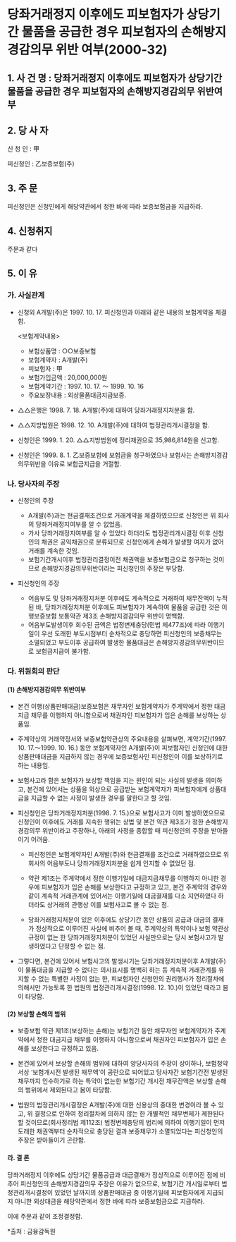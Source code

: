 # 당좌거래정지 이후에도 피보험자가 상당기간 물품을 공급한 경우 피보험자의 손해방지 경감의무 위반 여부(2000-32)

## 1. 사 건 명 : 당좌거래정지 이후에도 피보험자가 상당기간 물품을 공급한 경우 피보험자의 손해방지경감의무 위반여부

## 2. 당 사 자
신 청 인 : 甲

피신청인 : 乙보증보험(주) 

## 3. 주    문
피신청인은 신청인에게 해당약관에서 정한 바에 따라 보증보험금을 지급하라.

## 4. 신청취지
주문과 같다

## 5. 이   유
### 가. 사실관계

* 신청외 A개발(주)은 1997. 10. 17. 피신청인과 아래와 같은 내용의 보험계약을 체결함.

  <보험계약내용>
    - 보험상품명   : ○○보증보험
    - 보험계약자   : A개발(주)
    - 피보험자     : 甲
    - 보험가입금액 : 20,000,000원
    - 보험계약기간 : 1997. 10. 17. ～ 1999. 10. 16
    - 주요보장내용 : 외상물품대금지급보증.

* △△은행은 1998. 7. 18. A개발(주)에 대하여 당좌거래정지처분을 함.

* △△지방법원은 1998. 12. 10. A개발(주)에 대하여 법정관리개시결정을 함.

* 신청인은 1999.  1. 20. △△지방법원에 정리채권으로 35,986,814원을 신고함.

* 신청인은 1999. 8. 1. 乙보증보험에 보험금을 청구하였으나 보험사는 손해방지경감의무위반을 이유로 보험금지급을 거절함.

### 나. 당사자의 주장
 
 * 신청인의 주장

   * A개발(주)과는 현금결재조건으로 거래계약을 체결하였으므로 신청인은 위 회사의 당좌거래정지여부를 알 수 없었음. 
   * 가사 당좌거래정지여부를 알 수 있었다 하더라도 법정관리개시결정 이후 신청인의 채권은 공익채권으로 분류되므로 신청인에게 손해가 발생할 여지가 없어 거래를 계속한 것임.
   * 보험기간개시이후 법정관리결정이전 채권액을 보증보험금으로 청구하는 것이므로 손해방지경감의무위반이라는 피신청인의 주장은 부당함.

* 피신청인의 주장

  - 어음부도 및 당좌거래정지처분 이후에도 계속적으로 거래하여 채무잔액이 누적된 바, 당좌거래정치처분 이후에도 피보험자가 계속하여 물품을 공급한 것은 이행보증보험 보통약관 제3조 손해방지경감의무 위반이 명백함.
  - 어음부도발생이후 회수된 금액은 법정변제충당(민법 제477조)에 따라 이행기일이 우선 도래한 부도시점부터 순차적으로 충당하면 피신청인의 보증채무는 소멸되었고 부도이후 공급하여 발생한 물품대금은 손해방지경감의무위반이므로 보험금지급이 불가함.

### 다. 위원회의 판단
#### (1) 손해방지경감의무 위반여부 
  * 본건 이행(상품판매대금)보증보험은 채무자인 보험계약자가 주계약에서 정한 대금지급 채무를 이행하지 아니함으로써 채권자인 피보험자가 입은 손해를 보상하는 상품임.

* 주계약상의 거래약정서와 보증보험약관상의 주요내용을 살펴보면, 계약기간(1997. 10. 17.～1999. 10. 16.) 동안 보험계약자인 A개발(주)이 피보험자인 신청인에 대한 상품판매대금을 지급하지 않는 경우에 보증보험사인 피신청인이 이를 보상하기로 하는 내용임.

* 보험사고라 함은 보험자가 보상할 책임을 지는 원인이 되는 사실의 발생을 의미하고, 본건에 있어서는 상품을 외상으로 공급받는 보험계약자가 피보험자에게 상품대금을 지급할 수 없는 사정이 발생한 경우를 말한다고 할 것임.

* 피신청인은 당좌거래정지처분(1998. 7. 15.)으로 보험사고가 이미 발생하였으므로 신청인이 이후에도 거래를 지속한 행위는 상법 및 본건 약관 제3조가 정한 손해방지경감의무 위반이라고 주장하나, 아래의 사정을 종합할 때 피신청인의 주장을 받아들이기 어려움.
  - 피신청인은 보험계약자인 A개발(주)와 현금결재를 조건으로 거래하였으므로 위 회사의 어음부도나 당좌거래정지처분을 쉽게 인지할 수 없었던 점.
  - 약관 제1조는 주계약에서 정한 이행기일에 대금지급채무를 이행하지 아니한 경우에 피보험자가 입은 손해를 보상한다고 규정하고 있고, 본건 주계약의 경우와 같이 계속적 거래관계에 있어서는 이행기일에 대금결재를 다소 지연하였다 하더라도 상거래의 관행상 이를 보험사고로 볼 수 없는 점.

  - 당좌거래정지처분이 있은 이후에도 상당기간 동안 상품의 공급과 대금의 결재가 정상적으로 이루어진 사실에 비추어 볼 때, 주계약상의 특약이나 보험 약관상 규정이 없는 한 당좌거래정지처분이 있었던 사실만으로는 당시 보험사고가 발생하였다고 단정할 수 없는 점. 

* 그렇다면, 본건에 있어서 보험사고의 발생시기는 당좌거래정지처분이후 A개발(주)이 물품대금을 지급할 수 없다는 의사표시를 명백히 하는 등 계속적 거래관계를 유지할 수 없는 특별한 사정이 없는 한, 피보험자인 신청인의 권리행사가 정리절차에 의해서만 가능토록 한 법원의 법정관리개시결정(1998. 12. 10.)이 있었던 때라고 봄이 타당함.

#### (2) 보상할 손해의 범위

* 보증보험 약관 제1조(보상하는 손해)는 보험기간 동안 채무자인 보험계약자가 주계약에서 정한 대금지급 채무를 이행하지 아니함으로써 채권자인 피보험자가 입은 손해를 보상한다고 규정하고 있음.

* 본건에 있어서 보상할 손해의 범위에 대하여 양당사자의 주장이 상이하나, 보험청약서상 ‘보험개시전 발생된 채무액’이 공란으로 되어있고 당사자간 보험기간전 발생된 채무까지 인수하기로 하는 특약이 없는한 보험기간 개시전 채무잔액은 보상할 손해의 범위에서 제외된다고 봄이 타당함.

* 법원의 법정관리개시결정은 A개발(주)에 대한 신용상의 중대한 변경이라 볼 수 있고, 위 결정으로 인하여 정리절차에 의하지 않는 한 개별적인 채무변제가 제한된다 할 것이므로(회사정리법 제112조) 법정변제충당의 법리에 의하여 이행기일이 먼저 도래한 채권액부터 순차적으로 충당된 결과 보증채무가 소멸되었다는 피신청인의 주장은 받아들이기 곤란함.

####  라. 결 론
   당좌거래정지 이후에도 상당기간 물품공급과 대금결재가 정상적으로 이루어진 점에 비추어 피신청인의 손해방지경감의무 주장은 이유가 없으므로, 보험기간 개시일로부터 법정관리개시결정이 있었던 날까지의 상품판매대금 중 이행기일에 피보험자에게 지급되지 아니한 외상대금을 해당약관에서 정한 바에 따라 보증보험금으로 지급하라.
   
   이에 주문과 같이 조정결정함.

*출처 : 금융감독원